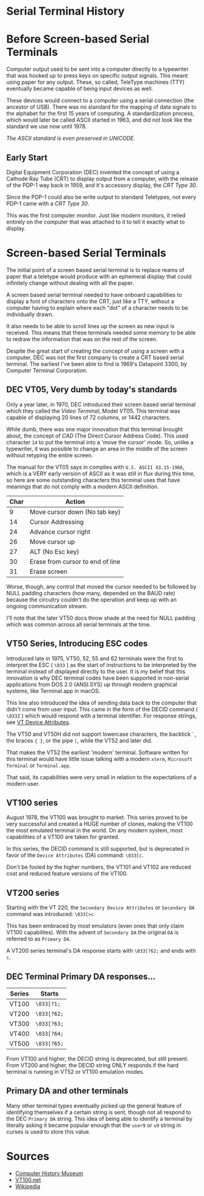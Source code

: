 # Serial Terminal History

# Before Screen-based Serial Terminals

Computer output used to be sent into a computer directly to a typewriter
that was hooked up to press keys on specific output signals.
This meant using paper for any output.  These, so called, TeleType
machines (TTY) eventually became capable of being input devices as well.

These devices would connect to a computer using a serial connection
(the ancestor of USB).  There was no standard for the mapping of data
signals to the alphabet for the first 15 years of computing.
A standardization process, which would later be called ASCII started
in 1963, and did not look like the standard we use now until 1978.

*The ASCII standard is even preserved in UNICODE.*

## Early Start

Digital Equipment Corporation (DEC) invented the concept
of using a Cathode Ray Tube (CRT) to display output from a computer,
with the release of the PDP-1 way back in 1959, and it's accessory
display, the _CRT Type 30_.

Since the PDP-1 could also be write output to standard Teletypes,
not every PDP-1 came with a _CRT Type 30_.

This was the first computer monitor.  Just like modern monitors, it relied
entirely on the computer that was attached to it to tell it exactly what to
display.

# Screen-based Serial Terminals

The initial point of a screen based serial terminal is to replace
reams of paper that a teletype would produce with an ephemeral
display that could infinitely change without dealing with all the
paper.

A screen based serial terminal needed to have onboard capabilities
to display a font of characters onto the CRT, just like a TTY,
without a computer having to explain where each "dot" of a character
needs to be individually drawn.

It also needs to be able to scroll lines up the screen as new input
is received.  This means that these terminals needed some memory to
be able to redraw the information that was on the rest of the screen.

Despite the great start of creating the concept of using a
screen with a computer, DEC was not the first company
to create a CRT based serial terminal.  The earliest I've been able
to find is 1969's Datapoint 3300, by Computer Terminal Corporation.

## DEC VT05, Very dumb by today's standards

Only a year later, in 1970, DEC introduced their screen based serial
terminal which they called the *Video Terminal*, Model *VT*05.
This terminal was capable of displaying 20 lines of 72 columns, or 1442
characters.

While dumb, there was one major innovation that this terminal brought
about, the concept of *CAD* (The Direct Cursor Address Code).
This used character `14` to put the terminal into a 'move the cursor'
mode.  So, unlike a typewriter, it was possible to change an
area in the middle of the screen without retyping the entire screen.

The manual for the VT05 says in complies with
`U.S. ASCII X3.15-1966`, which is a VERY early version
of ASCII as it was still in flux during this time, so here are some
outstanding characters this terminal uses that have
meanings that do not comply with a modern ASCII definition.

| Char | Action |
|---|---|
| 9  | Move cursor down (No tab key) |
| 14 | Cursor Addressing |
| 24 | Advance cursor right |
| 26 | Move cursor up |
| 27 | ALT (No Esc key) |
| 30 | Erase from cursor to end of line |
| 31 | Erase screen |

Worse, though, any control that moved the cursor needed to be
followed by NULL padding characters (how many, depended on the
BAUD rate) because the circuitry couldn't do the operation and keep
up with an ongoing communication stream.

I'll note that the later VT50 docs throw shade at the need for NULL
padding which was common across all serial terminals at the time.

## VT50 Series, Introducing ESC codes

Introduced late in 1975, VT50, 52, 55 and 62 terminals were the first
to interpret the ESC ( `\033` ) as the start of instructions to be
interpreted by the terminal instead of displayed directly to the user.
It is my belief that this innovation is why DEC terminal codes
have been supported in non-serial applications from DOS 2.0
(ANSI.SYS) up through modern graphical systems,
like Terminal.app in macOS.

This line also introduced the idea of sending data back to the computer
that didn't come from user input.  This came in the form of the
DECID command ( `\033Z` ) which would respond with a terminal identifier.
For response strings,
see [VT Device Attributes](./VT_Device_Attributes.md).

The VT50 and VT50H did not support lowercase characters,
the backtick `` ` ``,
the braces ` { } `,
or the pipe ` | `, while the VT52 and later did.

That makes the VT52 the earliest 'modern' terminal.  Software written
for this terminal would have little issue talking with a modern
`xterm`, `Microsoft Terminal` or `Terminal.app`.

That said, its capabilities were very small in relation to the
expectations of a modern user.

## VT100 series

August 1978, the VT100 was brought to market.  This series proved to
be very successful and created a HUGE number of clones, making the
VT100 the most emulated terminal in the world.  On any modern system,
most capabilities of a VT100 are taken for granted.

In this series, the DECID command is still supported, but is deprecated
in favor of the `Device Attributes` (DA) command: `\033[c`.

Don't be fooled by the higher numbers, the VT101 and VT102 are reduced
cost and reduced feature versions of the VT100.

## VT200 series

Starting with the VT 220, the `Secondary Device Attributes` or `Secondary DA`
command was introduced: `\033[>c`

This has been embraced by most emulators (even ones that only claim VT100
capabilites).  With the advent of `Secondary DA` the original `DA` is 
referred to as `Primary DA`.

A VT200 series terminal's DA response starts with `\033[?62;` and
ends with `c`.

## DEC Terminal Primary DA responses...

| Series | Starts      |
|--------|-------------|
| VT100  | `\033[?1;`  |
| VT200  | `\033[?62;` |
| VT300  | `\033[?63;` |
| VT400  | `\033[?64;` |
| VT500  | `\033[?65;` |

From VT100 and higher, the DECID string is deprecated, but still present.
From VT200 and higher, the DECID string ONLY responds if the hard
terminal is running in VT52 or VT100 emulation modes.

## Primary DA and other terminals

Many other terminal types eventually picked up the general feature of
identifying themselves if a certain string is sent, though not all
respond to the DEC `Primary DA` string.  This idea of being able to identify
a terminal by literally asking it became popular enough that the `user9`
or `u9` string in curses is used to store this value.

# Sources

* [Computer History Museum](https://computerhistory.org/)
* [VT100.net](https://vt100.net/)
* [Wikipedia](https://wikipedia.org/)


